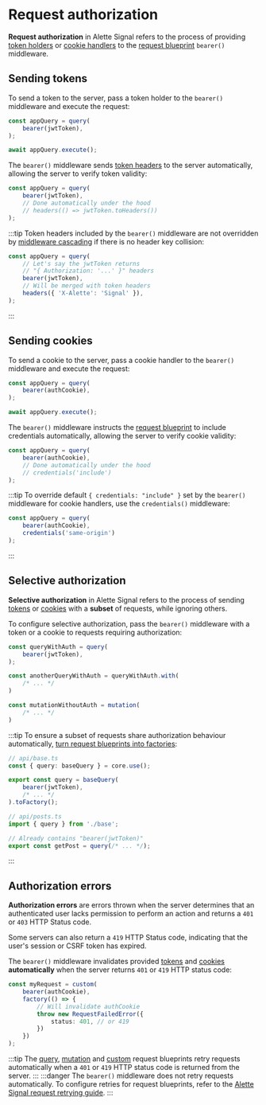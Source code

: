 # Request authorization
**Request authorization** in Alette Signal refers to the process of providing
[token holders](token-holder.md) 
or 
[cookie handlers](cookie-handler.md) to the 
[request blueprint](../getting-started/configuring-requests.md#request-blueprint) `bearer()` middleware.

## Sending tokens
To send a token to the server, pass a token holder to the `bearer()` middleware and execute the request:
```ts
const appQuery = query(
    bearer(jwtToken),
);

await appQuery.execute();
```

The `bearer()` middleware sends [token headers](token-holder.md#converting-tokens-to-headers)
to the server automatically, allowing the server to verify token validity:
```ts
const appQuery = query(
    bearer(jwtToken),
    // Done automatically under the hood
	// headers(() => jwtToken.toHeaders())
);
```
:::tip 
Token headers included by the `bearer()` middleware are not overridden by 
[middleware cascading](../getting-started/request-middleware.md#middleware-cascading)
if there is no header key collision:
```ts
const appQuery = query(
    // Let's say the jwtToken returns
	// "{ Authorization: '...' }" headers
    bearer(jwtToken),
   	// Will be merged with token headers
   	headers({ 'X-Alette': 'Signal' }),
);
```
:::

## Sending cookies
To send a cookie to the server, pass a cookie handler to the `bearer()` middleware and execute the request:
```ts
const appQuery = query(
    bearer(authCookie),
);

await appQuery.execute();
```

The `bearer()` middleware instructs the [request blueprint](../getting-started/configuring-requests.md#request-blueprint)
to include credentials automatically, allowing the server to verify cookie validity:
```ts
const appQuery = query(
    bearer(authCookie),
    // Done automatically under the hood
	// credentials('include')
);
```
:::tip
To override default `{ credentials: "include" }` set by the `bearer()`
middleware for cookie handlers, use the `credentials()` middleware:
```ts
const appQuery = query(
    bearer(authCookie),
	credentials('same-origin')
);
```
:::

## Selective authorization
**Selective authorization** in Alette Signal refers to the process of 
sending [tokens](#sending-tokens) or [cookies](#sending-cookies) 
with a **subset** of requests, while ignoring others.

To configure selective authorization, pass the `bearer()` middleware 
with a token or a cookie to requests requiring authorization:
```ts
const queryWithAuth = query(
    bearer(jwtToken),
);

const anotherQueryWithAuth = queryWithAuth.with(
    /* ... */
)

const mutationWithoutAuth = mutation(
    /* ... */
)
```
:::tip
To ensure a subset of requests share authorization behaviour automatically, [turn 
request blueprints into factories](../getting-started/configuring-requests.md#request-blueprint-factory):
```ts
// api/base.ts
const { query: baseQuery } = core.use(); 

export const query = baseQuery(
    bearer(jwtToken),
    /* ... */
).toFactory();

// api/posts.ts
import { query } from './base';

// Already contains "bearer(jwtToken)"
export const getPost = query(/* ... */);
```
:::

## Authorization errors
**Authorization errors** are errors thrown when the server determines 
that an authenticated user lacks permission to perform an action and
returns a `401` or `403` HTTP Status code.

Some servers can also return a `419` HTTP Status code, indicating that 
the user's session or CSRF token has expired.

The `bearer()` middleware
invalidates provided [tokens](token-holder.md#invalidating-tokens)
and [cookies](cookie-handler.md#invalidating-cookies) **automatically** when
the server returns `401` or `419` HTTP status code:
```ts
const myRequest = custom(
    bearer(authCookie),
	factory(() => {
        // Will invalidate authCookie
        throw new RequestFailedError({
			status: 401, // or 419
		})
	})
);
```
:::tip
The [query](../request-behaviour/query.md), 
[mutation](../request-behaviour/mutation.md) and 
[custom](../request-behaviour/custom.md)
request blueprints retry requests automatically 
when a `401` or `419` HTTP status code is returned from the server.
:::
:::danger
The `bearer()` middleware does not retry requests automatically. To configure 
retries for request blueprints, refer 
to the [Alette Signal request retrying guide](../behaviour-control/request-retrying.md). 
:::